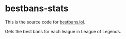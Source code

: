 # bestbans-stats

This is the source code for [bestbans.lol](https://bestbans.lol).

Gets the best bans for each league in League of Legends.
